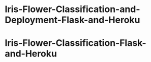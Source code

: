 # Iris-Flower-Classification-and-Deployment-Flask-and-Heroku
# Iris-Flower-Classification-Flask-and-Heroku
